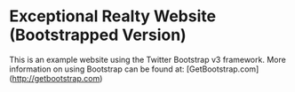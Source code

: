 # Exceptional Realty Website (Bootstrapped Version)

This is an example website using the Twitter Bootstrap v3 framework. 
More information on using Bootstrap can be found at:
[GetBootstrap.com] (http://getbootstrap.com)